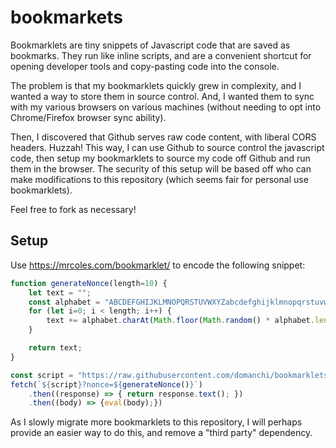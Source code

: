 # bookmarkets

Bookmarklets are tiny snippets of Javascript code that are saved as bookmarks. They run like
inline scripts, and are a convenient shortcut for opening developer tools and copy-pasting code
into the console.

The problem is that my bookmarklets quickly grew in complexity, and I wanted a way to store them
in source control. And, I wanted them to sync with my various browsers on various machines (without
needing to opt into Chrome/Firefox browser sync ability).

Then, I discovered that Github serves raw code content, with liberal CORS headers. Huzzah! This way,
I can use Github to source control the javascript code, then setup my bookmarklets to source my code
off Github and run them in the browser. The security of this setup will be based off who can make
modifications to this repository (which seems fair for personal use bookmarklets).

Feel free to fork as necessary!

## Setup

Use https://mrcoles.com/bookmarklet/ to encode the following snippet:

```javascript
function generateNonce(length=10) {
    let text = "";
    const alphabet = "ABCDEFGHIJKLMNOPQRSTUVWXYZabcdefghijklmnopqrstuvwxyz0123456789";
    for (let i=0; i < length; i++) {
        text += alphabet.charAt(Math.floor(Math.random() * alphabet.length));
    }

    return text;
}

const script = "https://raw.githubusercontent.com/domanchi/bookmarklets/master/bookmarklets/paywall.js";
fetch(`${script}?nonce=${generateNonce()}`)
    .then((response) => { return response.text(); })
    .then((body) => {eval(body);})
```

As I slowly migrate more bookmarklets to this repository, I will perhaps provide an easier way
to do this, and remove a "third party" dependency.